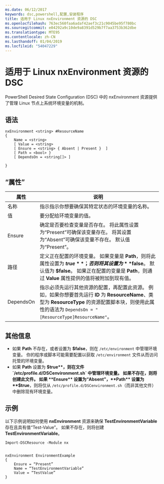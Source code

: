 ```yaml
---
ms.date: 06/12/2017
keywords: dsc,powershell,配置,安装程序
title: 适用于 Linux nxEnvironment 资源的 DSC
ms.openlocfilehash: 763ec560faa6adaf42aef3c21c9045be95f780bc
ms.sourcegitcommit: e04292a9c10de9a8391d529b7f7aa3753b362dbe
ms.translationtype: MTE95
ms.contentlocale: zh-CN
ms.lasthandoff: 01/04/2019
ms.locfileid: "54047229"
---
```

# <a name="dsc-for-linux-nxenvironment-resource"></a>适用于 Linux nxEnvironment 资源的 DSC

PowerShell Desired State Configuration (DSC) 中的 nxEnvironment 资源提供了管理 Linux 节点上系统环境变量的机制。

## <a name="syntax"></a>语法

```
nxEnvironment <string> #ResourceName
{
    Name = <string>
    [ Value = <string>
    [ Ensure = <string> { Absent | Present }  ]
    [ Path = <bool> }
    [ DependsOn = <string[]> ]

}
```

## <a name="properties"></a>“属性”

|  属性 |  说明 |
|---|---|
| 名称| 指示指示你想要确保其特定状态的环境变量的名称。|
| 值| 要分配给环境变量的值。|
| Ensure| 确定是否要检查变量是否存在。 将此属性设置为“Present”可确保该变量存在。 将其设置为“Absent”可确保该变量不存在。 默认值为“Present”。|
| 路径| 定义正在配置的环境变量。 如果变量是 **Path**，则将此属性设置为 **$true**；否则将其设置为 **$false**。 默认值为 **$false**。 如果正在配置的变量是 **Path**，则通过 **Value** 属性提供的值将被附加到现有值。|
| DependsOn | 指示必须先运行其他资源的配置，再配置此资源。 例如，如果你想要首先运行 **ID** 为 **ResourceName**、类型为 **ResourceType** 的资源配置脚本块，则使用此属性的语法为 `DependsOn = "[ResourceType]ResourceName"`。|

## <a name="additional-information"></a>其他信息

* 如果 **Path** 不存在，或者设置为 **$false**，则在 `/etc/environment` 中管理环境变量。 你的程序或脚本可能需要配置以获取 `/etc/environment` 文件从而访问托管的环境变量。
* 如果 **Path** 设置为 **$true**，则在文件 `/etc/profile.d/DSCenvironment.sh` 中管理环境变量。 如果不存在，则将创建此文件。 如果 **Ensure** 设置为“Absent”，**Path** 设置为 **$true**，则将仅从 `/etc/profile.d/DSCenvironment.sh`（而非其他文件）中删除现有环境变量。

## <a name="example"></a>示例

以下示例说明如何使用 **nxEnvironment** 资源来确保 **TestEnvironmentVariable** 存在且具有值“Test-Value”。 如果不存在，则将创建 **TestEnvironmentVariable**。

```
Import-DSCResource -Module nx


nxEnvironment EnvironmentExample
{
    Ensure = “Present”
    Name = “TestEnvironmentVariable”
    Value = “TestValue”
}
```